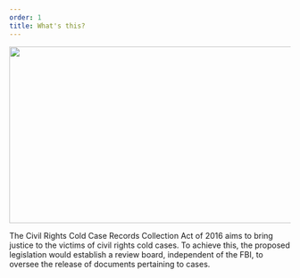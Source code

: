```yaml
---
order: 1
title: What's this?
---
```

<img src="https://upload.wikimedia.org/wikipedia/commons/4/4f/US_Capitol_west_side.JPG" width="612" height="317">

The Civil Rights Cold Case Records Collection Act of 2016 aims to bring justice to the victims of civil rights cold cases. To achieve this, the proposed legislation would establish a review board, independent of the FBI, to oversee the release of documents pertaining to cases.
